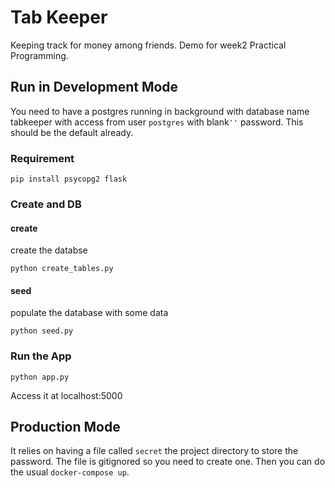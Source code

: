 # Tab Keeper

Keeping track for money among friends. Demo for week2 Practical Programming.

## Run in Development Mode
You need to have a postgres running in background with database name tabkeeper with access from user `postgres` with blank`''` password. This should be the default already.

### Requirement
```
pip install psycopg2 flask
```
### Create and DB
#### create
create the databse
```
python create_tables.py
```
#### seed
populate the database with some data
```
python seed.py
```

### Run the App
```
python app.py
```
Access it at localhost:5000

## Production Mode

It relies on having a file called `secret` the project directory to store the password. The file is gitignored so you need to create one. Then you can do the usual `docker-compose up`.

